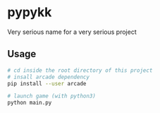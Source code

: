 # pypykk
Very serious name for a very serious project

## Usage

```bash
# cd inside the root directory of this project
# insall arcade dependency
pip install --user arcade

# launch game (with python3)
python main.py
```

